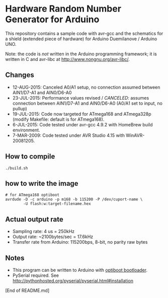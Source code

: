 # Hardware Random Number Generator for Arduino

This repository contains a sample code with avr-gcc and the schematics
for a shield (extended piece of hardware) for Arduino Duemilanove / Arduino UNO.

Note: the code is *not* written in the Arduino programming framework; it
is written in C and avr-libc at <http://www.nongnu.org/avr-libc/>.

## Changes

* 12-AUG-2015: Canceled A0/A1 setup, no connection assumed between AIN1/D7-A1 and AIN0/D6-A0
* 23-JUL-2015: Performance values revised / *CANCELED*: assumes connection between AIN1/D7-A1 and AIN0/D6-A0 (A0/A1 set to input, no pullup)
* 19-JUL-2015: Code now targeted for ATmega168 and ATmega328p (modify Makefile: default is for ATmega168).
* 6-JUL-2015: Code tested under avr-gcc 4.9.2 with HomeBrew build environment.
* 7-MAR-2009: Code tested under AVR Studio 4.15 with WinAVR-20081205.

## How to compile

    ./build.sh

## how to write the image

    # for ATmega168 optiboot
    avrdude -D -c arduino -p m168 -b 115200 -P /dev/cuport-name \
            -U flash:w:target-filename.hex

## Actual output rate

* Sampling rate: 4 us = 250kHz
* Output rate: ~2100bytes/sec = 17.6kHz
* Transfer rate from Arduino: 115200bps, 8-bit, no parity raw bytes

## Notes

* This program can be written to Arduino with [optiboot bootloader](https://github.com/Optiboot/optiboot/).
* PySerial required. See <http://pythonhosted.org/pyserial/pyserial.html#installation>

[End of README.md]
